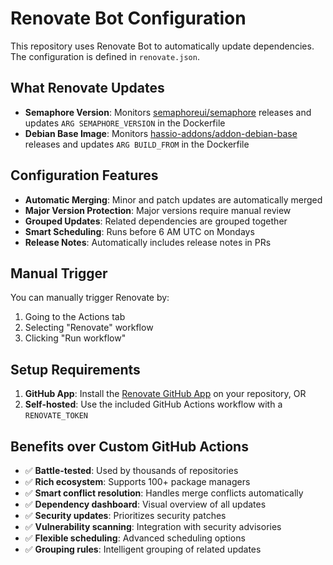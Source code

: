 # Renovate Bot Configuration

This repository uses Renovate Bot to automatically update dependencies. The configuration is defined in `renovate.json`.

## What Renovate Updates

- **Semaphore Version**: Monitors [semaphoreui/semaphore](https://github.com/semaphoreui/semaphore) releases and updates `ARG SEMAPHORE_VERSION` in the Dockerfile
- **Debian Base Image**: Monitors [hassio-addons/addon-debian-base](https://github.com/hassio-addons/addon-debian-base) releases and updates `ARG BUILD_FROM` in the Dockerfile

## Configuration Features

- **Automatic Merging**: Minor and patch updates are automatically merged
- **Major Version Protection**: Major versions require manual review
- **Grouped Updates**: Related dependencies are grouped together
- **Smart Scheduling**: Runs before 6 AM UTC on Mondays
- **Release Notes**: Automatically includes release notes in PRs

## Manual Trigger

You can manually trigger Renovate by:
1. Going to the Actions tab
2. Selecting "Renovate" workflow
3. Clicking "Run workflow"

## Setup Requirements

1. **GitHub App**: Install the [Renovate GitHub App](https://github.com/apps/renovate) on your repository, OR
2. **Self-hosted**: Use the included GitHub Actions workflow with a `RENOVATE_TOKEN`

## Benefits over Custom GitHub Actions

- ✅ **Battle-tested**: Used by thousands of repositories
- ✅ **Rich ecosystem**: Supports 100+ package managers
- ✅ **Smart conflict resolution**: Handles merge conflicts automatically
- ✅ **Dependency dashboard**: Visual overview of all updates
- ✅ **Security updates**: Prioritizes security patches
- ✅ **Vulnerability scanning**: Integration with security advisories
- ✅ **Flexible scheduling**: Advanced scheduling options
- ✅ **Grouping rules**: Intelligent grouping of related updates
